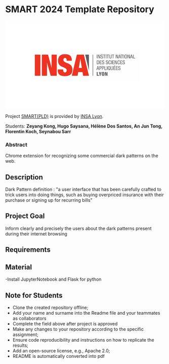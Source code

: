 # SMART 2024 Template Repository

![Insalogo](./images/logo-insa_0.png)

Project [SMART(PLD)](riccardotommasini.com/teaching/smart) is provided by [INSA Lyon](https://www.insa-lyon.fr/).

Students: **Zeyang Kong, Hugo Saysana, Hélène Dos Santos, An Jun Tong, Florentin Koch, Seynabou Sarr**

### Abstract
Chrome extension for recognizing some commercial dark patterns on the web. 

## Description 
Dark Pattern definition : "a user interface that has been carefully crafted to trick users into doing things, such as buying overpriced insurance with their purchase or signing up for recurring bills"

## Project Goal
Inform clearly and precisely the users about the dark patterns present during their internet browsing

## Requirements

## Material

-Install JupyterNotebook and Flask for python 

## Note for Students

* Clone the created repository offline;
* Add your name and surname into the Readme file and your teammates as collaborators
* Complete the field above after project is approved
* Make any changes to your repository according to the specific assignment;
* Ensure code reproducibility and instructions on how to replicate the results;
* Add an open-source license, e.g., Apache 2.0;
* README is automatically converted into pdf

